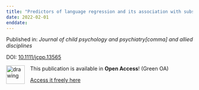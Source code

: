 ```yaml
---
title: "Predictors of language regression and its association with subsequent communication development in children with autism."
date: 2022-02-01
enddate:
---
```


Published in: *Journal of child psychology and psychiatry[comma] and allied disciplines*

DOI: [10.1111/jcpp.13565](https://doi.org/10.1111/jcpp.13565)

<img src="https://upload.wikimedia.org/wikipedia/commons/thumb/9/90/Open_Access_logo_PLoS_white_green.svg/576px-Open_Access_logo_PLoS_white_green.svg.png" alt="drawing" width="50" align="left"/> &nbsp;&nbsp;&nbsp;This publication is available in **Open Access**! (Green OA)

&nbsp;&nbsp;&nbsp;<a href="https://e-space.mmu.ac.uk/629231/1/Child%20Psychology%20Psychiatry%20-%202022%20-%20Pickles%20-%20Predictors%20of%20language%20regression%20and%20its%20association%20with%20subsequent.pdf" download>Access it freely here</a>

